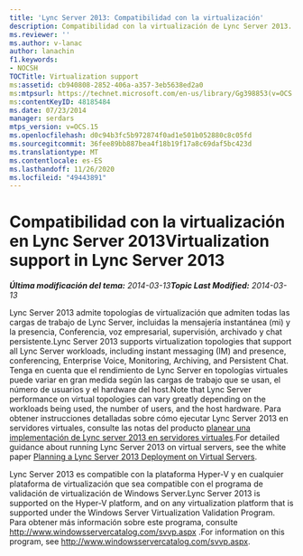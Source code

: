 ```yaml
---
title: 'Lync Server 2013: Compatibilidad con la virtualización'
description: Compatibilidad con la virtualización de Lync Server 2013.
ms.reviewer: ''
ms.author: v-lanac
author: lanachin
f1.keywords:
- NOCSH
TOCTitle: Virtualization support
ms:assetid: cb940808-2852-406a-a357-3eb5638ed2a0
ms:mtpsurl: https://technet.microsoft.com/en-us/library/Gg398853(v=OCS.15)
ms:contentKeyID: 48185484
ms.date: 07/23/2014
manager: serdars
mtps_version: v=OCS.15
ms.openlocfilehash: d0c94b3fc5b972874f0ad1e501b052880c8c05fd
ms.sourcegitcommit: 36fee89bb887bea4f18b19f17a8c69daf5bc423d
ms.translationtype: MT
ms.contentlocale: es-ES
ms.lasthandoff: 11/26/2020
ms.locfileid: "49443891"
---
```

# <a name="virtualization-support-in-lync-server-2013"></a><span data-ttu-id="8cb61-103">Compatibilidad con la virtualización en Lync Server 2013</span><span class="sxs-lookup"><span data-stu-id="8cb61-103">Virtualization support in Lync Server 2013</span></span>

<div data-xmlns="http://www.w3.org/1999/xhtml">

<div class="topic" data-xmlns="http://www.w3.org/1999/xhtml" data-msxsl="urn:schemas-microsoft-com:xslt" data-cs="https://msdn.microsoft.com/">

<div data-asp="https://msdn2.microsoft.com/asp">



</div>

<div id="mainSection">

<div id="mainBody"><span data-ttu-id="8cb61-104">

<span> </span></span><span class="sxs-lookup"><span data-stu-id="8cb61-104">

<span> </span></span></span>

<span data-ttu-id="8cb61-105">_**Última modificación del tema:** 2014-03-13_</span><span class="sxs-lookup"><span data-stu-id="8cb61-105">_**Topic Last Modified:** 2014-03-13_</span></span>

<span data-ttu-id="8cb61-106">Lync Server 2013 admite topologías de virtualización que admiten todas las cargas de trabajo de Lync Server, incluidas la mensajería instantánea (mi) y la presencia, Conferencia, voz empresarial, supervisión, archivado y chat persistente.</span><span class="sxs-lookup"><span data-stu-id="8cb61-106">Lync Server 2013 supports virtualization topologies that support all Lync Server workloads, including instant messaging (IM) and presence, conferencing, Enterprise Voice, Monitoring, Archiving, and Persistent Chat.</span></span> <span data-ttu-id="8cb61-107">Tenga en cuenta que el rendimiento de Lync Server en topologías virtuales puede variar en gran medida según las cargas de trabajo que se usan, el número de usuarios y el hardware del host.</span><span class="sxs-lookup"><span data-stu-id="8cb61-107">Note that Lync Server performance on virtual topologies can vary greatly depending on the workloads being used, the number of users, and the host hardware.</span></span> <span data-ttu-id="8cb61-108">Para obtener instrucciones detalladas sobre cómo ejecutar Lync Server 2013 en servidores virtuales, consulte las notas del producto [planear una implementación de Lync server 2013 en servidores virtuales](https://www.microsoft.com/download/details.aspx?id=41936).</span><span class="sxs-lookup"><span data-stu-id="8cb61-108">For detailed guidance about running Lync Server 2013 on virtual servers, see the white paper [Planning a Lync Server 2013 Deployment on Virtual Servers](https://www.microsoft.com/download/details.aspx?id=41936).</span></span>

<span data-ttu-id="8cb61-109">Lync Server 2013 es compatible con la plataforma Hyper-V y en cualquier plataforma de virtualización que sea compatible con el programa de validación de virtualización de Windows Server.</span><span class="sxs-lookup"><span data-stu-id="8cb61-109">Lync Server 2013 is supported on the Hyper-V platform, and on any virtualization platform that is supported under the Windows Server Virtualization Validation Program.</span></span> <span data-ttu-id="8cb61-110">Para obtener más información sobre este programa, consulte <http://www.windowsservercatalog.com/svvp.aspx> .</span><span class="sxs-lookup"><span data-stu-id="8cb61-110">For information on this program, see <http://www.windowsservercatalog.com/svvp.aspx>.</span></span>

<span data-ttu-id="8cb61-111"></div>

<span> </span>

</div>

</div>

</span><span class="sxs-lookup"><span data-stu-id="8cb61-111"></div>

<span> </span>

</div>

</div>

</span></span></div>

